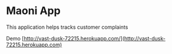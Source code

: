 # Maoni App

This application helps tracks customer complaints

Demo [http://vast-dusk-72215.herokuapp.com/](http://vast-dusk-72215.herokuapp.com)
